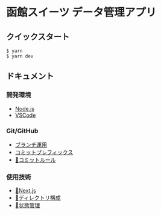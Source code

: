 # 函館スイーツ データ管理アプリ

## クイックスタート

```shell
$ yarn
$ yarn dev
```

## ドキュメント

### 開発環境

- [Node.js](docs/development_environment/NODE_JS.md)
- [VSCode](docs/development_environment/VSCODE.md)

### Git/GitHub

- [ブランチ運用](docs/git_github/BRANCH.md)
- [コミットプレフィックス](docs/git_github/COMMIT_PREFIX.md)
- [:construction:コミットルール](docs/git_github/COMMIT_RULES.md)

### 使用技術

- [:construction:Next.js](docs/technology_used/NEXT_JS.md)
- [:construction:ディレクトリ構成](docs/technology_used/DIRECTORY.md)
- [:construction:状態管理](docs/technology_used/STATE_MANAGEMENT.md)
